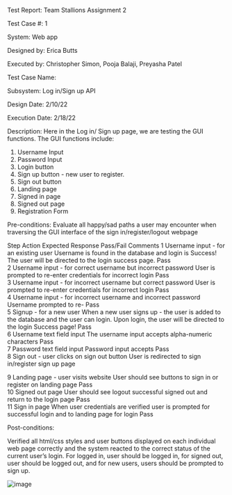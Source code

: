 
Test Report:
Team Stallions Assignment 2

Test Case #: 1

System: Web app

Designed by: Erica Butts

Executed by: Christopher Simon, Pooja Balaji,  Preyasha Patel	

Test Case Name:

Subsystem: Log in/Sign up API

Design Date: 2/10/22

Execution Date: 2/18/22


	
	
	
Description:
Here in the Log in/ Sign up page, we are testing the GUI functions.
The GUI functions include:  
1)	Username Input
2)	Password Input
3)	Login button 
4)	Sign up button - new user to register.
5)	Sign out button
6)	Landing page 
7)	Signed in page 
8)	Signed out page
9)	Registration Form


Pre-conditions: 
Evaluate all happy/sad paths a user may encounter when traversing the GUI interface of the sign in/register/logout webpage 






Step	Action	Expected Response	Pass/Fail	Comments
1	Username input - for an existing user	Username is found in the database and login is Success! The user will be directed to the login success page. 	Pass	
2	Username input - for correct username but incorrect password	User is prompted to re-enter credentials for incorrect login	Pass	
3	Username input - for incorrect username but correct password	User is prompted to re-enter credentials for incorrect login	Pass	
4	Username input - for incorrect username and incorrect password 	Username prompted to re-	Pass	
5	Signup - for a new user	When a new user signs up - the user is added to the database and the user can login. Upon login, the user will be directed to the login Success page!	Pass	
6	Username text field input	The username input accepts alpha-numeric characters	Pass	
7	Password text field input	Password input accepts 	Pass 	
8	Sign out - user clicks on sign out button
	User is redirected to sign in/register sign up page		

9	Landing page - user visits website	User should see buttons to sign in or register on landing page	Pass	
10	Signed out page	User should see logout successful signed out and return to the login page 	Pass	
11	Sign in page 	When user credentials are verified user is prompted for successful login and to landing page for login	Pass	


Post-conditions:

Verified all html/css styles and user buttons displayed on each individual web page correctly and the system reacted to the correct status of the current user’s login. For logged in, user should be logged in, for signed out, user should be logged out, and for new users, users should be prompted to sign up. 




![image](https://user-images.githubusercontent.com/52904077/155211105-c0eeb278-f78b-4615-9568-53a258a73b1d.png)

